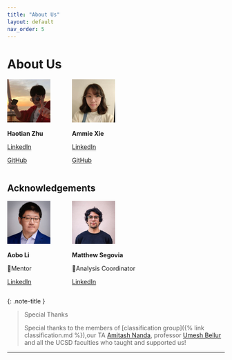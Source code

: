 ```yaml
---
title: "About Us"
layout: default
nav_order: 5
---
```

# About Us
<div style="display: flex; align-items: flex-start; justify-content: flex-start; gap: 50px;">
  
  <div style="text-align: left;">
    <a href="https://github.com/zhtdbb1">
      <img src="assets/portrait/Haotian.png" width="100">
    </a>
    <p><b>Haotian Zhu</b></p>
    <p> <a href="https://www.linkedin.com/in/haotian-zhu-12a1592b7/">LinkedIn</a></p>
    <p><a href="https://github.com/zhtdbb1">GitHub</a></p>
  </div>

  <div style="text-align: left;">
    <a href="https://github.com/axie0927">
      <img src="assets/portrait/Ammie.jpeg" width="100">
    </a>
    <p><b>Ammie Xie</b></p>
    <p><a href="https://www.linkedin.com/in/ammie-x-188210246">LinkedIn</a></p>
    <p><a href="https://github.com/axie0927">GitHub</a></p>
  </div>

</div>


## Acknowledgements
<div style="display: flex; align-items: flex-start; justify-content: flex-start; gap: 50px;">
  
  <div style="text-align: left;">
    <a href="https://www.linkedin.com/in/aobo-li-9a0b15a7/">
      <img src="assets/portrait/Aobo.jpeg" width="100">
    </a>
    <p><b>Aobo Li </b></p>
    <p>📍Mentor </p>
    <p> <a href="https://www.linkedin.com/in/aobo-li-9a0b15a7/">LinkedIn</a></p>
  </div>

  <div style="text-align: left;">
    <a href="https://www.linkedin.com/in/matthew-segovia-0b8702267/">
      <img src="assets/portrait/Matthew.jpeg" width="100">
    </a>
    <p><b>Matthew Segovia</b></p>
    <p>📍Analysis Coordinator</p>
    <p><a href="https://www.linkedin.com/in/matthew-segovia-0b8702267/">LinkedIn</a></p>
  </div>
</div>

{: .note-title }
> Special Thanks
>
> Special thanks to the members of [classification group]({% link  classification.md %}),our TA [Amitash Nanda], professor [Umesh Bellur] and all the UCSD faculties who taught and supported us!



----
[Amitash Nanda]: https://www.linkedin.com/in/amitash01/
[Umesh Bellur]: https://www.linkedin.com/in/umesh-bellur-7a77254/
